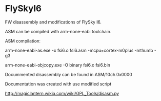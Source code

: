 # FlySkyI6
FW disassembly and modifications of FlySky I6.

ASM can be compiled with arm-none-eabi toolchain.

ASM compilation:

arm-none-eabi-as.exe -o fsi6.o fsi6.asm -mcpu=cortex-m0plus -mthumb -g3

arm-none-eabi-objcopy.exe -O binary fsi6.o fsi6.bin

Docummented disassembly can be found in ASM/10ch.0x0000

Documentation was created with use modified script 

http://magiclantern.wikia.com/wiki/GPL_Tools/disasm.py
